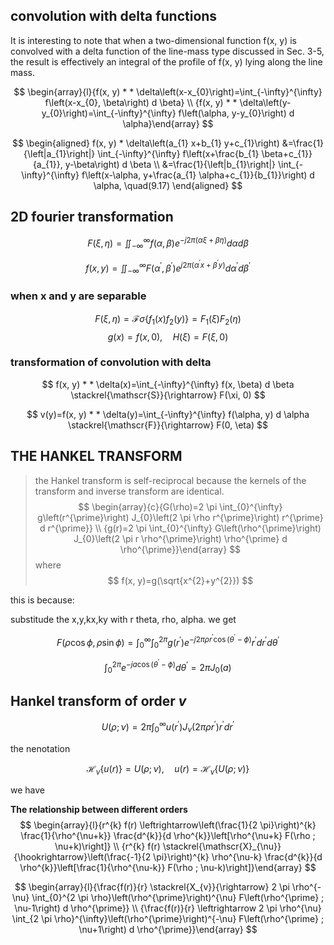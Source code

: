 
## convolution with delta functions
It is interesting to note that when a two-dimensional function f(x, y) is convolved with a delta function of the line-mass type discussed in Sec. 3-5, the result is effectively an integral of the profile of f(x, y) lying along the line mass. 

$$
\begin{array}{l}{f(x, y) * * \delta\left(x-x_{0}\right)=\int_{-\infty}^{\infty} f\left(x-x_{0}, \beta\right) d \beta} \\ {f(x, y) * * \delta\left(y-y_{0}\right)=\int_{-\infty}^{\infty} f\left(\alpha, y-y_{0}\right) d \alpha}\end{array}
$$

$$
\begin{aligned} f(x, y) * \delta\left(a_{1} x+b_{1} y+c_{1}\right) &=\frac{1}{\left|a_{1}\right|} \int_{-\infty}^{\infty} f\left(x+\frac{b_{1} \beta+c_{1}}{a_{1}}, y-\beta\right) d \beta \\ &=\frac{1}{\left|b_{1}\right|} \int_{-\infty}^{\infty} f\left(x-\alpha, y+\frac{a_{1} \alpha+c_{1}}{b_{1}}\right) d \alpha, \quad(9.17) \end{aligned}
$$

## 2D fourier transformation
$$
F(\xi, \eta)=\iint_{-\infty}^{\infty} f(\alpha, \beta) e^{-j 2 \pi(\alpha \xi+\beta \eta)} d \alpha d \beta
$$

$$
f(x, y)=\iint_{-\infty}^{\infty} F\left(\alpha^{\prime}, \beta^{\prime}\right) e^{j 2 \pi\left(\alpha^{\prime} x+\beta^{\prime} y\right)} d \alpha^{\prime} d \beta^{\prime}
$$

### when x and y are separable
$$
F(\xi, \eta)=\mathscr{F} \sigma\left\{f_{1}(x) f_{2}(y)\right\} = F_{1}(\xi) F_{2}(\eta)
$$
$$
g(x)=f(x, 0), \quad H(\xi)=F(\xi, 0)
$$

### transformation of convolution with delta
$$
f(x, y) * * \delta(x)=\int_{-\infty}^{\infty} f(x, \beta) d \beta \stackrel{\mathscr{S}}{\rightarrow} F(\xi, 0)
$$

$$
v(y)=f(x, y) * * \delta(y)=\int_{-\infty}^{\infty} f(\alpha, y) d \alpha \stackrel{\mathscr{F}}{\rightarrow} F(0, \eta)
$$

## THE HANKEL TRANSFORM 
> the Hankel transform is self-reciprocal because the kernels of the transform and inverse transform are identical. 
$$
\begin{array}{c}{G(\rho)=2 \pi \int_{0}^{\infty} g\left(r^{\prime}\right) J_{0}\left(2 \pi \rho r^{\prime}\right) r^{\prime} d r^{\prime}} \\ {g(r)=2 \pi \int_{0}^{\infty} G\left(\rho^{\prime}\right) J_{0}\left(2 \pi r \rho^{\prime}\right) \rho^{\prime} d \rho^{\prime}}\end{array}
$$
where 
$$
f(x, y)=g(\sqrt{x^{2}+y^{2}})
$$

this is because:

substitude the x,y,kx,ky with  r theta, rho, alpha. 
we get

$$
F(\rho \cos \phi, \rho \sin \phi)=\int_{0}^{\infty} \int_{0}^{2 \pi} g\left(r^{\prime}\right) e^{-j 2 \pi \rho r^{\prime} \cos \left(\theta^{\prime}-\phi\right)} r^{\prime} d r^{\prime} d \theta^{\prime}
$$

$$
\int_{0}^{2 \pi} e^{-j a \cos \left(\theta^{\prime}-\phi\right)} d \theta^{\prime}=2 \pi J_{0}(a)
$$


## Hankel transform of order $v$

$$
U(\rho ; \nu)=2 \pi \int_{0}^{\infty} u\left(r^{\prime}\right) J_{\nu}\left(2 \pi \rho r^{\prime}\right) r^{\prime} d r^{\prime}
$$

the nenotation

$$
\mathcal{H}_{\nu}\{u(r)\}=U(\rho ; \nu), \quad u(r)=\mathcal{H}_{\nu}\{U(\rho ; \nu)\}
$$

we have 

**The relationship between different orders**
$$
\begin{array}{l}{r^{k} f(r) \leftrightarrow\left(\frac{1}{2 \pi}\right)^{k} \frac{1}{\rho^{\nu+k}} \frac{d^{k}}{d \rho^{k}}\left[\rho^{\nu+k} F(\rho ; \nu+k)\right]} \\ {r^{k} f(r) \stackrel{\mathscr{X}_{\nu}}{\hookrightarrow}\left(\frac{-1}{2 \pi}\right)^{k} \rho^{\nu-k} \frac{d^{k}}{d \rho^{k}}\left[\frac{1}{\rho^{\nu-k}} F(\rho ; \nu-k)\right]}\end{array}
$$


$$
\begin{array}{l}{\frac{f(r)}{r} \stackrel{X_{v}}{\rightarrow} 2 \pi \rho^{-\nu} \int_{0}^{2 \pi \rho}\left(\rho^{\prime}\right)^{\nu} F\left(\rho^{\prime} ; \nu-1\right) d \rho^{\prime}} \\ {\frac{f(r)}{r} \leftrightarrow 2 \pi \rho^{\nu} \int_{2 \pi \rho}^{\infty}\left(\rho^{\prime}\right)^{-\nu} F\left(\rho^{\prime} ; \nu+1\right) d \rho^{\prime}}\end{array}
$$

